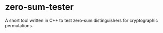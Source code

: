# zero-sum-tester
A short tool written in C++ to test zero-sum distinguishers for cryptographic permutations.
